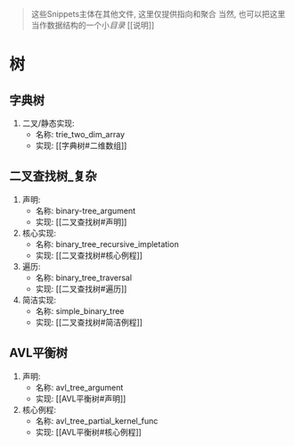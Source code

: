 >这些Snippets主体在其他文件, 这里仅提供指向和聚合
>当然, 也可以把这里当作数据结构的一个小*目录*
[[说明]]

# 树

## 字典树
1.  二叉/静态实现:
	- 名称: trie_two_dim_array
	- 实现: [[字典树#二维数组]]

## 二叉查找树_复杂
1. 声明:
	- 名称: binary-tree_argument
	- 实现: [[二叉查找树#声明]]
2. 核心实现:
	- 名称: binary_tree_recursive_impletation
	- 实现: [[二叉查找树#核心例程]]
3. 遍历:
	- 名称: binary_tree_traversal
	- 实现: [[二叉查找树#遍历]]
4. 简洁实现:
	- 名称: simple_binary_tree
	- 实现: [[二叉查找树#简洁例程]]

## AVL平衡树
1. 声明:
	- 名称: avl_tree_argument
	- 实现: [[AVL平衡树#声明]]
2. 核心例程:
	- 名称: avl_tree_partial_kernel_func
	- 实现: [[AVL平衡树#核心例程]]